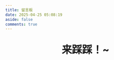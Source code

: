 ```yaml
---
title: 留言板
date: 2025-04-25 05:08:19
aside: false
comments: true
---
```


<center> <p style="font-size:2rem"> <strong>来踩踩！~</strong> </p> </center>
